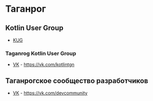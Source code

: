 # Таганрог

## Kotlin User Group
- [KUG](Kotlin%20User%20Group/kug.md)

### Taganrog Kotlin User Group
- [VK](https://vk.com/kotlintgn) - https://vk.com/kotlintgn

## Таганрогское сообщество разработчиков
- [VK](https://vk.com/devcommunity) - https://vk.com/devcommunity

